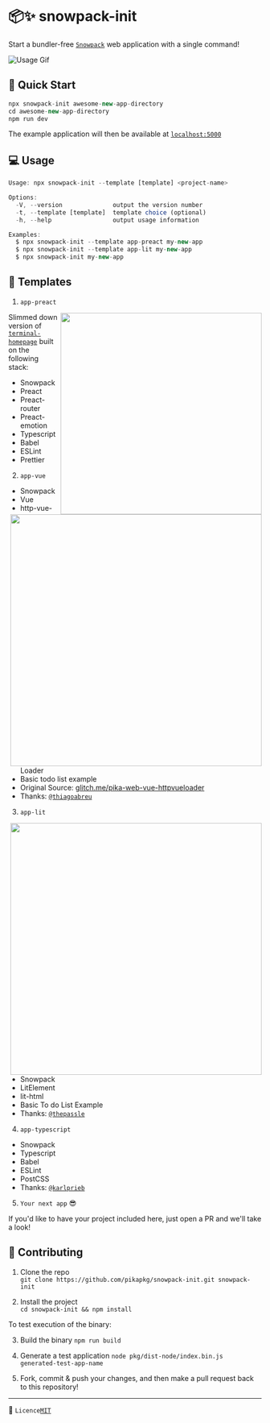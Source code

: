 # 📦✨ snowpack-init

Start a bundler-free [`Snowpack`](https://www.snowpack.dev) web application with a single command!

![Usage Gif](https://imgur.com/eoLXgYq.gif)

## 🛫 Quick Start

```js
npx snowpack-init awesome-new-app-directory
cd awesome-new-app-directory
npm run dev
```

The example application will then be available at [`localhost:5000`](http://127.0.0.1:5000)

## 💻 Usage

```js
Usage: npx snowpack-init --template [template] <project-name>

Options:
  -V, --version              output the version number
  -t, --template [template]  template choice (optional)
  -h, --help                 output usage information

Examples:
  $ npx snowpack-init --template app-preact my-new-app
  $ npx snowpack-init --template app-lit my-new-app
  $ npx snowpack-init my-new-app
```

## 🌲 Templates

1. `app-preact`

<img width="400px" src="https://github.com/ndom91/terminal-homepage/raw/develop/terminal.gif" align="right"></img>

Slimmed down version of [`terminal-homepage`](https://github.com/ndom91/terminal-homepage) built on the following stack:

- Snowpack
- Preact
- Preact-router
- Preact-emotion
- Typescript
- Babel
- ESLint
- Prettier

2. `app-vue`

<img width="500px" src="https://imgur.com/A2msrQA.png" align="right"></img>

- Snowpack
- Vue
- http-vue-Loader
- Basic todo list example
- Original Source: [glitch.me/pika-web-vue-httpvueloader](https://glitch.com/edit/#!/pika-web-vue-httpvueloader)
- Thanks: [`@thiagoabreu`](https://github.com/thiagoabreu)

3. `app-lit`

<img width="500px" src="https://imgur.com/FpyU0Eg.png" align="right"></img>

- Snowpack
- LitElement
- lit-html
- Basic To do List Example
- Thanks: [`@thepassle`](https://github.com/thepassle)

4. `app-typescript` 

- Snowpack
- Typescript
- Babel
- ESLint
- PostCSS
- Thanks: [`@karlprieb`](https://github.com/karlprieb)

5. `Your next app` 😎

If you'd like to have your project included here, just open a PR and we'll take a look!

## 🚧 Contributing

1. Clone the repo  
   `git clone https://github.com/pikapkg/snowpack-init.git snowpack-init`

2. Install the project  
   `cd snowpack-init && npm install`

To test execution of the binary:

3. Build the binary
   `npm run build`

4. Generate a test application
   `node pkg/dist-node/index.bin.js generated-test-app-name`

5. Fork, commit & push your changes, and then make a pull request back to this repository!

---

📝 `Licence`[`MIT`](https://opensource.org/licenses/MIT)
